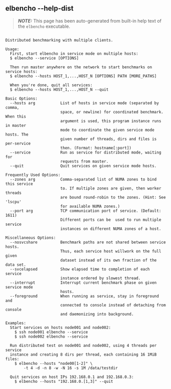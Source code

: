 ## elbencho --help-dist

> **_NOTE:_**  This page has been auto-generated from built-in help text of the `elbencho` executable.

<pre><code>
Distributed benchmarking with multiple clients.

Usage:
  First, start elbencho in service mode on multiple hosts:
  $ elbencho --service [OPTIONS]

  Then run master anywhere on the network to start benchmarks on service hosts:
  $ elbencho --hosts HOST_1,...,HOST_N [OPTIONS] PATH [MORE_PATHS]

  When you're done, quit all services:
  $ elbencho --hosts HOST_1,...,HOST_N --quit

Basic Options:
  --hosts arg           List of hosts in service mode (separated by comma, 
                        space, or newline) for coordinated benchmark. When this
                        argument is used, this program instance runs in master 
                        mode to coordinate the given service mode hosts. The 
                        given number of threads, dirs and files is per-service 
                        then. (Format: hostname[:port])
  --service             Run as service for distributed mode, waiting for 
                        requests from master.
  --quit                Quit services on given service mode hosts.

Frequently Used Options:
  --zones arg           Comma-separated list of NUMA zones to bind this service
                        to. If multiple zones are given, then worker threads 
                        are bound round-robin to the zones. (Hint: See 'lscpu' 
                        for available NUMA zones.)
  --port arg            TCP communication port of service. (Default: 1611) 
                        Different ports can be  used to run multiple service 
                        instances on different NUMA zones of a host.

Miscellaneous Options:
  --nosvcshare          Benchmark paths are not shared between service hosts. 
                        Thus, each service host willwork on the full given 
                        dataset instead of its own fraction of the data set.
  --svcelapsed          Show elapsed time to completion of each service 
                        instance ordered by slowest thread.
  --interrupt           Interrupt current benchmark phase on given service mode
                        hosts.
  --foreground          When running as service, stay in foreground and 
                        connected to console instead of detaching from console 
                        and daemonizing into background.

Examples:
  Start services on hosts node001 and node002:
    $ ssh node001 elbencho --service
    $ ssh node002 elbencho --service

  Run distributed test on node001 and node002, using 4 threads per service
  instance and creating 8 dirs per thread, each containing 16 1MiB files:
    $ elbencho --hosts "node00[1-2]" \
        -t 4 -d -n 8 -w -N 16 -s 1M /data/testdir

  Quit services on host IPs 192.168.0.1 and 192.168.0.3:
    $ elbencho --hosts "192.168.0.[1,3]" --quit
</code></pre>
